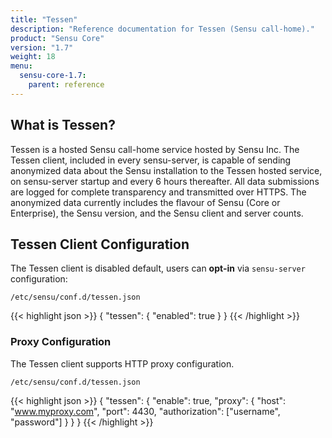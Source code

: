 ```yaml
---
title: "Tessen"
description: "Reference documentation for Tessen (Sensu call-home)."
product: "Sensu Core"
version: "1.7"
weight: 18
menu:
  sensu-core-1.7:
    parent: reference
---
```


## What is Tessen?

Tessen is a hosted Sensu call-home service hosted by Sensu Inc. The Tessen client, included in every sensu-server, is capable of sending anonymized data about the Sensu installation to the Tessen hosted service, on sensu-server startup and every 6 hours thereafter. All data submissions are logged for complete transparency and transmitted over HTTPS. The anonymized data currently includes the flavour of Sensu (Core or Enterprise), the Sensu version, and the Sensu client and server counts.

## Tessen Client Configuration

The Tessen client is disabled default, users can **opt-in** via `sensu-server` configuration:

`/etc/sensu/conf.d/tessen.json`

{{< highlight json >}}
{
  "tessen": {
    "enabled": true
  }
}
{{< /highlight >}}

### Proxy Configuration

The Tessen client supports HTTP proxy configuration.

`/etc/sensu/conf.d/tessen.json`

{{< highlight json >}}
{
  "tessen": {
    "enable": true,
    "proxy": {
      "host": "www.myproxy.com",
      "port": 4430,
      "authorization": ["username", "password"]
    }
  }
}
{{< /highlight >}}
